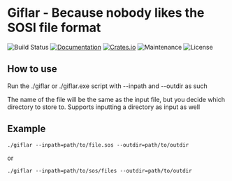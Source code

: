# Giflar - Because nobody likes the SOSI file format

![Build Status](https://github.com/Jafagervik/giflar/actions/workflows/rust.yml/badge.svg)
[![Documentation](https://docs.rs/giflar/badge.svg)](https://docs.rs/giflar/)
[![Crates.io](https://img.shields.io/crates/v/giflar.svg)](https://crates.io/crates/giflar)
![Maintenance](https://img.shields.io/badge/maintenance-experimental-blue.svg)
![License](https://img.shields.io/crates/l/giflar)

## How to use 

Run the ./giflar or ./giflar.exe script with --inpath and --outdir as such
 
The name of the file will be the same as the input file, but you
decide which directory to store to. Supports inputting a directory as input as well

## Example

`./giflar --inpath=path/to/file.sos --outdir=path/to/outdir`

or 

`./giflar --inpath=path/to/sos/files --outdir=path/to/outdir`

